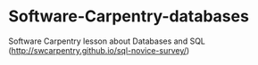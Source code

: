 # Software-Carpentry-databases

Software Carpentry lesson about Databases and SQL (http://swcarpentry.github.io/sql-novice-survey/)
